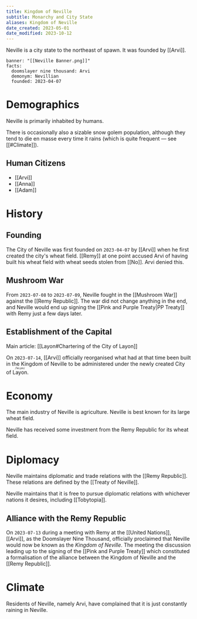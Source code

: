 ```yaml
---
title: Kingdom of Neville
subtitle: Monarchy and City State
aliases: Kingdom of Neville
date_created: 2023-05-01
date_modified: 2023-10-12
---
```


Neville is a city state to the northeast of spawn. It was founded by [[Arvi]].

```infobox-nation
banner: "[[Neville Banner.png]]"
facts:
  doomslayer nine thousand: Arvi
  demonym: Nevillian
  founded: 2023-04-07
```

# Demographics

Neville is primarily inhabited by humans.

There is occasionally also a sizable snow golem population, although they tend to die en masse every time it rains (which is quite frequent — see [[#Climate]]).

## Human Citizens

- [[Arvi]]
- [[Anna]]
- [[Adam]]

# History

## Founding

The City of Neville was first founded on `2023-04-07` by [[Arvi]] when he first created the city's wheat field. [[Remy]] at one point accused Arvi of having built his wheat field with wheat seeds stolen from [[No]]. Arvi denied this.

## Mushroom War

From `2023-07-08` to `2023-07-09`, Neville fought in the [[Mushroom War]] against the [[Remy Republic]]. The war did not change anything in the end, and Neville would end up signing the [[Pink and Purple Treaty|PP Treaty]] with Remy just a few days later.

## Establishment of the Capital

Main article: [[Layon#Chartering of the City of Layon]]

On `2023-07-14`, [[Arvi]] officially reorganised what had at that time been built in the Kingdom of Neville to be administered under the newly created City of <ruby>Layon<rt>/ˈleɪ.jɑn/</rt></ruby>.

# Economy

The main industry of Neville is agriculture. Neville is best known for its large wheat field.

Neville has received some investment from the Remy Republic for its wheat field.

# Diplomacy

Neville maintains diplomatic and trade relations with the [[Remy Republic]]. These relations are defined by the [[Treaty of Neville]].

Neville maintains that it is free to pursue diplomatic relations with whichever nations it desires, including [[Tobytopia]].

## Alliance with the Remy Republic

On `2023-07-13` during a meeting with Remy at the [[United Nations]], [[Arvi]], as the Doomslayer Nine Thousand, officially proclaimed that Neville would now be known as the *Kingdom of Neville*. The meeting the discussion leading up to the signing of the [[Pink and Purple Treaty]] which constituted a formalisation of the alliance between the Kingdom of Neville and the [[Remy Republic]].

# Climate

Residents of Neville, namely Arvi, have complained that it is just constantly raining in Neville.